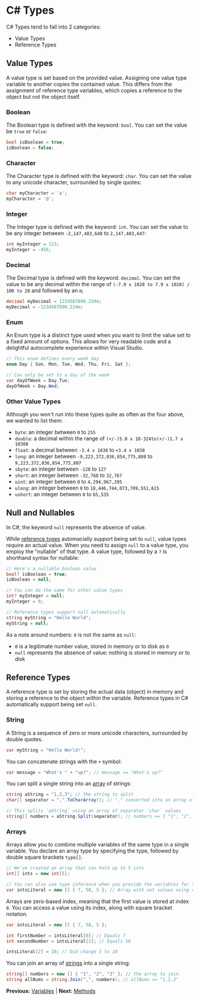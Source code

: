 # C# Types

C# Types tend to fall into 2 categories:

* Value Types
* Reference Types

## Value Types

A value type is set based on the provided value. Assigning one value type variable to another copies the contained value. This differs from the assignment of reference type variables, which copies a reference to the object but not the object itself.

### Boolean

The Boolean type is defined with the keyword: `bool`. You can set the value be `true` or `false`:

```cs
bool isBoolean = true;
isBoolean = false;
```

### Character

The Character type is defined with the keyword: `char`. You can set the value to any unicode character, surrounded by single quotes:

```cs
char myCharacter = 'a';
myCharacter = '@';
```

### Integer

The Integer type is defined with the keyword: `int`. You can set the value to be any integer between `-2,147,483,648` to `2,147,483,647`:

```cs
int myInteger = 123;
myInteger = -456;
```

### Decimal

The Decimal type is defined with the keyword: `decimal`. You can set the value to be any decimal within the range of `(-7.9 x 1028 to 7.9 x 1028) / 100 to 28` and followed by an `m`;

```cs
decimal myDecimal = 1234567890.234m;
myDecimal = -1234567890.234m;
```

### Enum

An Enum type is a distinct type used when you want to limit the value set to a fixed amount of options. This allows for very readable code and a delightful autocomplete experience within Visual Studio.

```cs
// This enum defines every week day
enum Day { Sun, Mon, Tue, Wed, Thu, Fri, Sat };

// Can only be set to a day of the week
var dayOfWeek = Day.Tue;
dayOfWeek = Day.Wed;
```

### Other Value Types

Although you won't run into these types quite as often as the four above, we wanted to list them:

* `byte`: an integer between `0` to `255`
* `double`: a decimal within the range of `(+/-)5.0 x 10-324to(+/-)1.7 x 10308`
* `float`: a decimal between `-3.4 x 1038` to `+3.4 x 1038`
* `long`: an integer between `-9,223,372,036,854,775,808` to `9,223,372,036,854,775,807`
* `sbyte`: an integer between `-128` to `127`
* `short`: an integer between `-32,768` to `32,767`
* `uint`: an integer between `0` to `4,294,967,295`
* `ulong`: an integer between `0` to `18,446,744,073,709,551,615`
* `ushort`: an integer between `0` to `65,535`

## Null and Nullables

In C#, the keyword `null` represents the absence of value.

While [reference types](#reference-types) automacially support being set to `null`, value types require an actual value. When you need to assign `null` to a value type, you employ the "nullable" of that type. A value type, followed by a `?` is shorthand syntax for nullable:

```cs
// Here's a nullable boolean value
bool? isBoolean = true;
isBoolean = null;

// You can do the same for other value types
int? myInteger = null;
myInteger = 0;

// Reference types support null automatically
string myString = "Hello World";
myString = null;
```

As a note around numbers: `0` is not the same as `null`:

* `0` is a legitimate number value, stored in memory or to disk as `0`
* `null` represents the absence of value: nothing is stored in memory or to disk

## Reference Types

A reference type is set by storing the actual data (object) in memory and storing a reference to the object within the variable. Reference types in C# automatically support being set `null`.

### String

A String is a sequence of zero or more unicode characters, surrounded by double quotes.

```cs
var myString = "Hello World!";
```

You can concatenate strings with the `+` symbol:

```cs
var message = "What's " + "up?"; // message == "What's up?"
```

You can split a single string into an [array](#arrays) of strings:

```cs
string aString = "1,2,3"; // the string to split
char[] separator = ",".ToCharArray(); // "," converted into an array of characters

// This splits `aString` using an array of separator `char` values
string[] numbers = aString.Split(separator); // numbers == { "1", "2", "3" };
```

### Arrays

Arrays allow you to combine multiple variables of the same type in a single variable. You declare an array type by specifying the type, followed by double square brackets `type[]`.

```cs
// We've created an array that can hold up to 5 ints
int[] ints = new int[5];

// You can also use type inference when you provide the variables for the array to contain
var intsLiteral = new [] { 7, 58, 5 }; // Array with set values using curly bracket notation
```

Arrays are zero-based index, meaning that the first value is stored at index `0`. You can access a value using its index, along with square bracket notation.

```cs
var intsLiteral = new [] { 7, 58, 5 };

int firstNumber = intsLiteral[0]; // Equals 7
int secondNumber = intsLiteral[1]; // Equals 58

intsLiteral[2] = 10; // Did change 5 to 10
```

You can join an array of [strings](#strings) into a single string:

```cs
string[] numbers = new [] { "1", "2", "3" }; // the array to join
string allNums = string.Join(",", numbers); // allNums == "1,2,3"
```

**Previous:** [Variables](variables.markdown) |
**Next:** [Methods](methods.markdown)